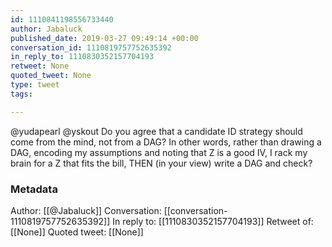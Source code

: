 ```yaml
---
id: 1110841198556733440
author: Jabaluck
published_date: 2019-03-27 09:49:14 +00:00
conversation_id: 1110819757752635392
in_reply_to: 1110830352157704193
retweet: None
quoted_tweet: None
type: tweet
tags:

---
```


@yudapearl @yskout Do you agree that a candidate ID strategy should come from the mind, not from a DAG? In other words, rather than drawing a DAG, encoding my assumptions and noting that Z is a good IV, I rack my brain for a Z that fits the bill, THEN (in your view) write a DAG and check?

### Metadata

Author: [[@Jabaluck]]
Conversation: [[conversation-1110819757752635392]]
In reply to: [[1110830352157704193]]
Retweet of: [[None]]
Quoted tweet: [[None]]
